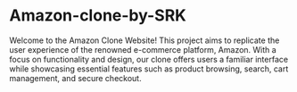 # Amazon-clone-by-SRK
Welcome to the Amazon Clone Website! This project aims to replicate the user experience of the renowned e-commerce platform, Amazon. With a focus on functionality and design, our clone offers users a familiar interface while showcasing essential features such as product browsing, search, cart management, and secure checkout.
